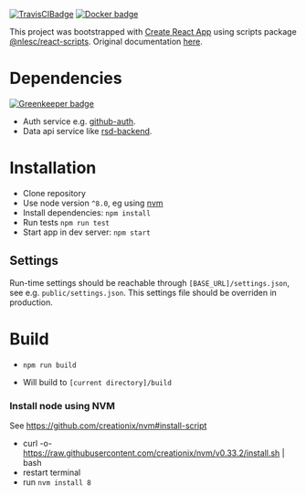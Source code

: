 [![TravisCIBadge](https://travis-ci.org/research-software-directory/admin.svg?branch=master)](https://travis-ci.org/research-software-directory/admin)
[![Docker badge](https://dockerbuildbadges.quelltext.eu/status.svg?organization=rsdnlesc&repository=admin)](https://hub.docker.com/r/rsdnlesc/admin/)

This project was bootstrapped with [Create React App](https://github.com/facebookincubator/create-react-app) using scripts package [@nlesc/react-scripts](https://github.com/NLeSC/create-react-app). Original documentation [here](https://github.com/NLeSC/create-react-app/blob/master/packages/react-scripts/template/README.md).

# Dependencies

[![Greenkeeper badge](https://badges.greenkeeper.io/research-software-directory/admin.svg)](https://greenkeeper.io/)

* Auth service e.g. [github-auth](https://github.com/research-software-directory/auth-github).
* Data api service like [rsd-backend](https://github.com/research-software-directory/backend).

# Installation

* Clone repository
* Use node version `^8.0`, eg using [nvm](#install-node-using-nvm)
* Install dependencies: `npm install`
* Run tests `npm run test`
* Start app in dev server: `npm start`

## Settings

Run-time settings should be reachable through `[BASE_URL]/settings.json`, see e.g. `public/settings.json`.
This settings file should be overriden in production.

# Build

* `npm run build`

* Will build to `[current directory]/build`

### Install node using NVM

See https://github.com/creationix/nvm#install-script

* curl -o- https://raw.githubusercontent.com/creationix/nvm/v0.33.2/install.sh | bash
* restart terminal
* run `nvm install 8`
